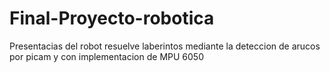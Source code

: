 # Final-Proyecto-robotica
Presentacias del robot resuelve laberintos mediante la deteccion de arucos por picam y con implementacion de MPU 6050
